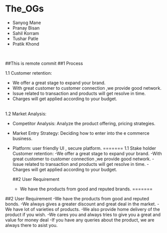# The_OGs 

- Sanyog Mane
- Pranay Bisan
- Sahil Korram
- Tushar Patle
- Pratik Khond
<br>

##This is remote commit
##1 Process

  
  1.1 Customer retention:
  - We offer a great stage to expand your brand.
  - With great customer to customer connection ,we provide good network.
  - Issue related to transaction and products will get resolve in time.
  - Charges will get applied according to your budget.
<br>
1.2 Market Analysis:

- Competitor Analysis: Analyze the product offering, pricing strategies.
- Market Entry Strategy: Deciding how to enter into the e commerce business.
- Platform: user friendly UI , secure platform. 
=======
  1.1 Stake holder 
  Customer retention:
  -We offer a great stage to expand your brand.
  -With great customer to customer connection ,we provide good network.
  -Issue related to transaction and products will get resolve in time.
  -Charges will get applied according to your budget.


  ##2 User Requirement
  - We have the products from good and reputed brands.
=======
  
##2 User Requirement
  -We have the products from good and reputed bonds.
  -We always gives a greater discount and great deal in the market.
  -We have lot of varieties of products.
  -We also provide home delivery of the product if you wish.
  -We cares you and always tries to give you a great and value for money deal
  -If you have any queries about the product, we are always there to asist you.

